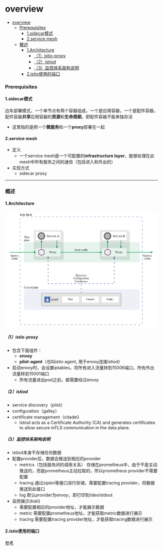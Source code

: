 # overview

<!-- @import "[TOC]" {cmd="toc" depthFrom=1 depthTo=6 orderedList=false} -->
<!-- code_chunk_output -->

- [overview](#overview)
    - [Prerequisites](#prerequisites)
      - [1.sidecar模式](#1sidecar模式)
      - [2.service mesh](#2service-mesh)
    - [概述](#概述)
      - [1.Architecture](#1architecture)
        - [（1）istio-proxy](#1istio-proxy)
        - [（2）istiod](#2istiod)
        - [（3）监控体系架构说明](#3监控体系架构说明)
      - [2.istio使用的端口](#2istio使用的端口)

<!-- /code_chunk_output -->

### Prerequisites

#### 1.sidecar模式
边车部署模式，一个单节点有两个容器组成，一个是应用容器，一个是配件容器，配件容器**共享**应用容器的**资源**和**生命周期**，即配件容器不能单独存活
* 这里指的是把一个**微服务**和一个**proxy**部署在一起  

#### 2.service mesh

* 定义
  * 一个service mesh是一个可配置的**infrastructure layer**，能够处理在此mesh中所有服务之间的通信（包括进入和外出的）
* 实现方式
  * sidecar proxy

***

### 概述

#### 1.Architecture
![](./imgs/overview_01.png)

##### （1）istio-proxy
* 包含下面组件：
  * **envoy**
  * **pilot-agent**（也叫istio agent, 用于envoy连接istiod）
* 启动envoy时，会设置iptables，将所有进入流量转到15006端口，所有外出流量转到15001端口
  * 所有流量进出pod之前，都需要经过envoy

##### （2）istiod
* service discovery（pilot）
* configuration（galley）
* certificate management（citadel）
  * Istiod acts as a Certificate Authority (CA) and generates certificates to allow secure mTLS communication in the data plane.

##### （3）监控体系架构说明
* istiod本身不存储任何数据
* 配置provider后，数据会推送到相应的provider
  * metrics（包括服务间的调用关系） 存储在prometheus中，由于不是主动推送的，而是prometheus主动拉取的，所以prometheus provider不需要配置
  * tracing 通过zipkin等接口进行存储，需要配置tracing provider，将数据推送到此接口
  * log 默认provider为envoy，即打印到/dev/stdout
* 监控展示(kiali)
  * 需要配置相应的provider地址，才能展示数据
  * metric 需要配置prometheus地址，才能获取metric数据进行展示
  * tracing 需要配置tracing provider地址，才能获取tracing数据进行展示

#### 2.istio使用的端口
[参考](https://istio.io/latest/docs/ops/deployment/requirements/)
